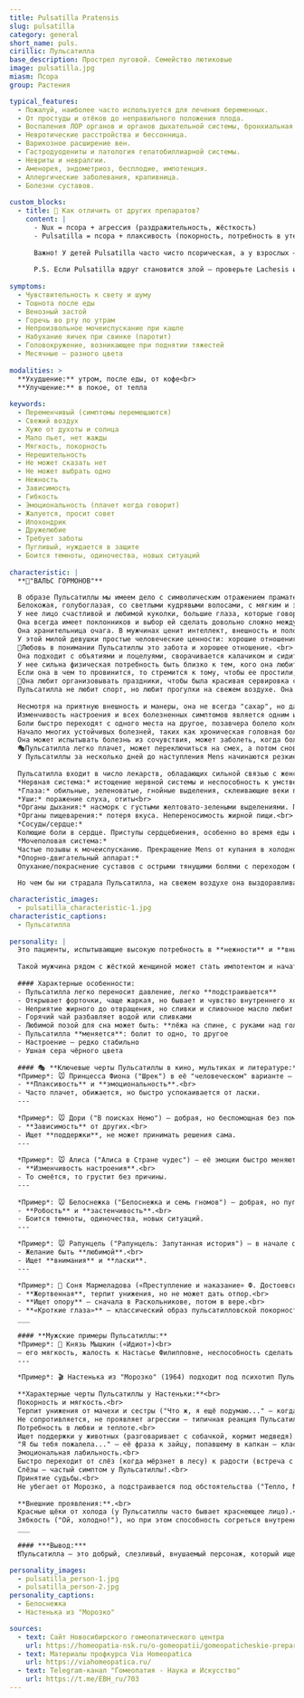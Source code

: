```yaml
---
title: Pulsatilla Pratensis
slug: pulsatilla
category: general
short_name: puls.
cirillic: Пульсатилла
base_description: Прострел луговой. Семейство лютиковые 
image: pulsatilla.jpg
miasm: Псора
group: Растения

typical_features: 
  - Пожалуй, наиболее часто используется для лечения беременных. 
  - От простуды и отёков до неправильного положения плода.
  - Воспаления ЛОР органов и органов дыхательной системы, бронхиальная астма.
  - Невротические расстройства и бессонница.
  - Варикозное расширение вен.
  - Гастродуодениты и патология гепатобиллиарной системы.
  - Невриты и невралгии.
  - Аменорея, эндометриоз, бесплодие, импотенция.
  - Аллергические заболевания, крапивница.
  - Болезни суставов.
  
custom_blocks:
  - title: 💎 Как отличить от других препаратов?
    content: |
      - Nux = псора + агрессия (раздражительность, жёсткость)
      - Pulsatilla = псора + плаксивость (покорность, потребность в утешении)
      
      Важно! У детей Pulsatilla часто чисто псорическая, а у взрослых — с сикотическими наслоениями (особенно при гинекологических проблемах).
      
      P.S. Если Pulsatilla вдруг становится злой — проверьте Lachesis или Sepia!
  
symptoms:
  - Чувствительность к свету и шуму
  - Тошнота после еды
  - Венозный застой
  - Горечь во рту по утрам
  - Непроизвольное мочеиспускание при кашле
  - Набухание яичек при свинке (паротит)
  - Головокружение, возникающее при поднятии тяжестей
  - Месячные – разного цвета
  
modalities: >
  **Ухудшение:** утром, после еды, от кофе<br>
  **Улучшение:** в покое, от тепла
  
keywords: 
  - Переменчивый (симптомы перемещаются)
  - Свежий воздух
  - Хуже от духоты и солнца
  - Мало пьет, нет жажды
  - Мягкость, покорность
  - Нерешительность
  - Не может сказать нет
  - Не может выбрать одно
  - Нежность
  - Зависимость
  - Гибкость
  - Эмоциональность (плачет когда говорит)
  - Жалуется, просит совет
  - Ипохондрик
  - Дружелюбие
  - Требует заботы
  - Пугливый, нуждается в защите
  - Боится темноты, одиночества, новых ситуаций
  
characteristic: |
  **💃"ВАЛЬС ГОРМОНОВ"**

  В образе Пульсатиллы мы имеем дело с символическим отражением праматери всех людей. С самых ранних лет она ведет себя как маленькая мама. Пульсатилла это волшебство превращения девушки в маму🤱.<br>
  Белокожая, голубоглазая, со светлыми кудрявыми волосами, с мягким и эмоциональным характером.<br>
  У нее лицо счастливой и любимой куколки, большие глаза, которые говорят о любви. <br>
  Она всегда имеет поклонников и выбор ей сделать довольно сложно между претендентами, пока самый настойчивый из женихов не убедит ее выбрать его. <br>
  Она хранительница очага. В мужчинах ценит интеллект, внешность и положение в обществе, она постоянно нуждается в наставнике. <br>
  У этой милой девушки простые человеческие ценности: хорошие отношения, благополучие, домашний уют. <br>
  💓Любовь в понимании Пульсатиллы это забота и хорошее отношение. <br>
  Она подходит с объятиями и поцелуями, сворачивается калачиком и сидит рядом тихо. <br>
  У нее сильна физическая потребность быть близко к тем, кого она любит. <br>
  Если она в чем то провинится, то стремится к тому, чтобы ее простили, т.к. не может страдать и быть лишенной любви, которая ей так необходима.<br>
  🎉Она любит организовывать праздники, чтобы была красивая сервировка стола, вкусные легкие блюда, никакого жира, т.к. она после него страдает проблемами ЖКТ, сырые фрукты/овощи, сыр, мороженое. Она душа компании.<br>
  Пульсатилла не любит спорт, но любит прогулки на свежем воздухе. Она не выносит ни жары нагретой комнаты, ни духоты закрытого помещения и требует для сохранения сил и хорошего самочувствия свежего воздуха.
    
  Несмотря на приятную внешность и манеры, она не всегда "сахар", но даже когда она раздражена, то она все равно чувствительна и скорее "задета", чем воинственна, у нее отсутствует агрессивность.<br>
  Изменчивость настроения и всех болезненных симптомов является одним из наиболее важных симптомов. <br>
  Боли быстро переходят с одного места на другое, позавчера болело колено, вчера голова, а сегодня живот. Бледность и цветущий вид быстро сменяют друг друга, её знобит и в то же время ей хуже от тепла. <br>
  Начало многих устойчивых болезней, таких как хроническая головная боль, заболевания мочевого пузыря, аллергия или болезненные менструации уходят в годы перед взрослением.<br>
  Она может испытывать болезнь из сочувствия, может заболеть, когда болен ее ребенок или муж. Она может держаться за свою болезнь, как за способ добиться эмоциональной поддержки от окружающих.<br> 
  🎭Пульсатилла легко плачет, может переключиться на смех, а потом снова будет плакать-это как апрельский дождик, который быстро сменяется солнышком и очищает воздух, делает природу ярче и солнечнее.<br>
  У Пульсатиллы за несколько дней до наступления Mens начинаются резкие перепады настроения, без всякой видимой причины начинает плакать, но причина конечно же есть!
    
  Пульсатилла входит в число лекарств, обладающих сильной связью с женскими гормонами, которые играют роль в развитии половых органов и в регулировании менструального цикла.<br>
  *Нервная система:* истощение нервной системы и неспособность к умственной работе. Мигрени с тошнотой, головокружением и потемнением в глазах. Правосторонние невралгические боли со слезотечением.<br>
  *Глаза:* обильные, зеленоватые, гнойные выделения, склеивающие веки по утрам.<br>
  *Уши:* поражение слуха, отиты<br>
  *Органы дыхания:* насморк с густыми желтовато-зелеными выделениями. Потеря обоняния. Приступы одышки, как только человек принимает горизонтальное положение.<br>
  *Органы пищеварения:* потеря вкуса. Непереносимость жирной пищи.<br>
  *Сосуды/сердце:*
  Колющие боли в сердце. Приступы сердцебиения, особенно во время еды и во время Mens.<br>
  *Мочеполовая система:*
  Частые позывы к мочеиспусканию. Прекращение Mens от купания в холодной воде или от промокания ног. Аднексит. Дисменорея. Неправильное положение плода. Болезненное опухание грудных желез перед Mens. <br>
  *Опорно-двигательный аппарат:*
  Опухание/покраснение суставов с острыми тянущими болями с переходом болей с одного сустава на другой.
    
  Но чем бы ни страдала Пульсатилла, на свежем воздухе она выздоравливает сама по себе, особенно если дует свежий ветерок.

characteristic_images: 
  - pulsatilla_characteristic-1.jpg
characteristic_captions:
  - Пульсатилла
  
personality: |
  Это пациенты, испытывающие высокую потребность в **нежности** и **внимании**. Именно они требуют их **обнять**, сказать им, что любишь, **пожалеть**.
  
  Такой мужчина рядом с жёсткой женщиной может стать импотентом и начать искать сочувствия у своих друзей. Так же и женщина. Она испытывает потребность в уверенном мужчине, но избыточная его жёсткость приведёт её к подруге.
  
  #### Характерные особенности:
  - Пульсатилла легко переносит давление, легко **подстраивается**
  - Открывает форточки, чаще жаркая, но бывает и чувство внутреннего холода
  - Неприятие жирного до отвращения, но сливки и сливочное масло любит
  - Горячий чай разбавляет водой или сливками
  - Любимой позой для сна может быть: **лёжа на спине, с руками над головой**
  - Пульсатилла **меняется**: болит то одно, то другое
  - Настроение – редко стабильно
  - Ушная сера чёрного цвета 
  
  #### 🎭 **Ключевые черты Пульсатиллы в кино, мультиках и литературе:**
  *Пример*: 🐭 Принцесса Фиона ("Шрек") в её "человеческом" варианте – добрая, но склонная к слезам и переменам настроения.<br>
  - **Плаксивость** и **эмоциональность**.<br>
  - Часто плачет, обижается, но быстро успокаивается от ласки.
  ---
  
  *Пример*: 🐭 Дори ("В поисках Немо") – добрая, но беспомощная без помощи друзей.<br>
  - **Зависимость** от других.<br>
  - Ищет **поддержки**, не может принимать решения сама.
  ---
  
  *Пример*: 🐭 Алиса ("Алиса в Стране чудес") – её эмоции быстро меняются в зависимости от обстоятельств.<br>
  - **Изменчивость настроения**.<br>
  - То смеётся, то грустит без причины.
  ---
  
  *Пример*: 🐭 Белоснежка ("Белоснежка и семь гномов") – добрая, но пугливая и нуждается в защите.<br>
  - **Робость** и **застенчивость**.<br>
  - Боится темноты, одиночества, новых ситуаций.
  ---

  *Пример*: 🐭 Рапунцель ("Рапунцель: Запутанная история") – в начале она наивная, добрая и очень привязана к "матушке".<br>
  - Желание быть **любимой**.<br>
  - Ищет **внимания** и **ласки**.
  ---

  *Пример*: 📖 Соня Мармеладова («Преступление и наказание» Ф. Достоевского)<br>
  - **Жертвенная**, терпит унижения, но не может дать отпор.<br>
  - **Ищет опору** – сначала в Раскольникове, потом в вере.<br>
  - **«Кроткие глаза»** – классический образ пульсатилловской покорности.
  ___
  
  #### **Мужские примеры Пульсатиллы:**
  *Пример*: 📖 Князь Мышкин («Идиот»)<br>
  – его мягкость, жалость к Настасье Филипповне, неспособность сделать выбор.
  ---

  *Пример*: 🎬 Настенька из "Морозко" (1964) подходит под психотип Пульсатиллы почти идеально. 
  
  **Характерные черты Пульсатиллы у Настеньки:**<br>
  Покорность и мягкость.<br>
  Терпит унижения от мачехи и сестры ("Что ж, я ещё подумаю..." — когда её выгоняют на мороз).<br>
  Не сопротивляется, не проявляет агрессии — типичная реакция Пульсатиллы на несправедливость.<br>
  Потребность в любви и теплоте.<br>
  Ищет поддержки у животных (разговаривает с собачкой, кормит медведя).<br>
  "Я бы тебя пожалела..." — её фраза к зайцу, попавшему в капкан — классическое проявление пульсатилловского сочувствия.<br>
  Эмоциональная лабильность.<br>
  Быстро переходит от слёз (когда мёрзнет в лесу) к радости (встреча с Морозко).<br>
  Слёзы — частый симптом у Пульсатиллы!.<br>
  Принятие судьбы.<br>
  Не убегает от Морозко, а подстраивается под обстоятельства ("Тепло, Морозушка!") — демонстрация гибкости, характерной для этого типа.
  
  **Внешние проявления:**.<br>
  Красные щёки от холода (у Пульсатиллы часто бывает краснеющее лицо).<br>
  Зябкость ("Ой, холодно!"), но при этом способность согреться внутренним теплом — парадокс, типичный для Pulsatilla!
  ___
  
  #### ***Вывод:***
  ❗️Пульсатилла – это добрый, слезливый, внушаемый персонаж, который ищет любви и поддержки. 

personality_images: 
  - pulsatilla_person-1.jpg
  - pulsatilla_person-2.jpg
personality_captions:
  - Белоснежка
  - Настенька из "Морозко"

sources:
  - text: Сайт Новосибирского гомеопатического центра
    url: https://homeopatia-nsk.ru/o-gomeopatii/gomeopaticheskie-preparaty-prosto-i-ponyatno/352-pulsatilla-v-gomeopatii-pulsatilla-pratensis.html
  - text: Материалы профкурса Via Homeopatica
    url: https://viahomeopatica.ru/
  - text: Telegram-канал "Гомеопатия - Наука и Искусство"
    url: https://t.me/EBH_ru/703
---
```


